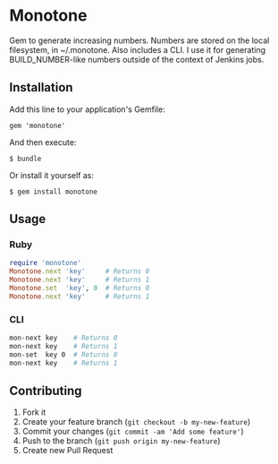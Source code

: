# Monotone

Gem to generate increasing numbers. Numbers are stored on the local filesystem, in ~/.monotone.
Also includes a CLI. I use it for generating BUILD_NUMBER-like numbers outside of the context of Jenkins jobs.

## Installation

Add this line to your application's Gemfile:

    gem 'monotone'

And then execute:

    $ bundle

Or install it yourself as:

    $ gem install monotone

## Usage
### Ruby
```ruby
require 'monotone'
Monotone.next 'key'     # Returns 0
Monotone.next 'key'     # Returns 1
Monotone.set  'key', 0  # Returns 0
Monotone.next 'key'     # Returns 1
```

### CLI
```bash
mon-next key    # Returns 0
mon-next key    # Returns 1
mon-set  key 0  # Returns 0
mon-next key    # Returns 1
```



## Contributing

1. Fork it
2. Create your feature branch (`git checkout -b my-new-feature`)
3. Commit your changes (`git commit -am 'Add some feature'`)
4. Push to the branch (`git push origin my-new-feature`)
5. Create new Pull Request
